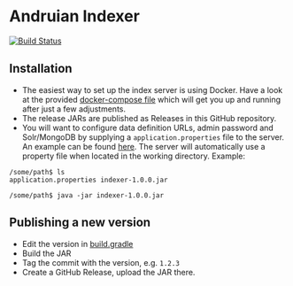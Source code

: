 # Andruian Indexer

[![Build Status](https://travis-ci.org/andruian/indexer.svg?branch=master)](https://travis-ci.org/andruian/indexer)

## Installation
- The easiest way to set up the index server is using Docker. Have a look at the provided 
[docker-compose file](docker/docker-compose.yml) which will get you up and running after just a few adjustments.
- The release JARs are published as Releases in this GitHub repository.
- You will want to configure data definition URLs, admin password and Solr/MongoDB by supplying a 
`application.properties` file to the server. An example can be found [here](src/main/resources/application.properties).
The server will automatically use a property file when located in the working directory. Example:
```
/some/path$ ls
application.properties indexer-1.0.0.jar

/some/path$ java -jar indexer-1.0.0.jar 
```

## Publishing a new version
- Edit the version in [build.gradle](build.gradle)
- Build the JAR
- Tag the commit with the version, e.g. `1.2.3`
- Create a GitHub Release, upload the JAR there.
